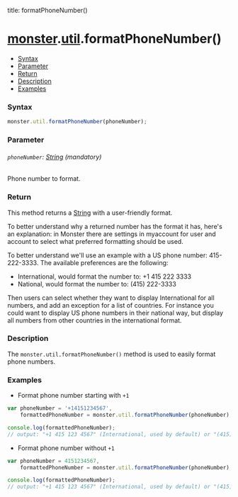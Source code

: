 title: formatPhoneNumber()

# [monster][monster].[util][util].formatPhoneNumber()

* [Syntax](#syntax)
* [Parameter](#parameter)
* [Return](#return)
* [Description](#description)
* [Examples](#examples)

### Syntax
```javascript
monster.util.formatPhoneNumber(phoneNumber);
```

### Parameter

###### `phoneNumber`: [String][string_literal] (mandatory)

Phone number to format.

### Return
This method returns a [String][string_literal] with a user-friendly format.

To better understand why a returned number has the format it has, here's an explanation: in Monster there are settings in myaccount for user and account to select what preferred formatting should be used.

To better understand we'll use an example with a US phone number: 415-222-3333. The available preferences are the following:
- International, would format the number to: +1 415 222 3333
- National, would format the number to: (415) 222-3333

Then users can select whether they want to display International for all numbers, and add an exception for a list of countries. For instance you could want to display US phone numbers in their national way, but display all numbers from other countries in the international format.


### Description
The `monster.util.formatPhoneNumber()` method is used to easily format phone numbers.

### Examples
* Format phone number starting with `+1`
```javascript
var phoneNumber = '+14151234567',
    formattedPhoneNumber = monster.util.formatPhoneNumber(phoneNumber);

console.log(formattedPhoneNumber);
// output: "+1 415 123 4567" (International, used by default) or "(415) 123-4567" (National) based on the preferred user format"
```

* Format phone number without `+1`
```javascript
var phoneNumber = 4151234567,
    formattedPhoneNumber = monster.util.formatPhoneNumber(phoneNumber);

console.log(formattedPhoneNumber);
// output: "+1 415 123 4567" (International, used by default) or "(415) 123-4567" (National) based on the preferred user format"
```

[monster]: ../../monster.md
[util]: ../util.md

[string_literal]: https://developer.mozilla.org/en-US/docs/Web/JavaScript/Guide/Values,_variables,_and_literals#String_literals
[integer]: https://developer.mozilla.org/en-US/docs/Web/JavaScript/Guide/Values,_variables,_and_literals#Integers
